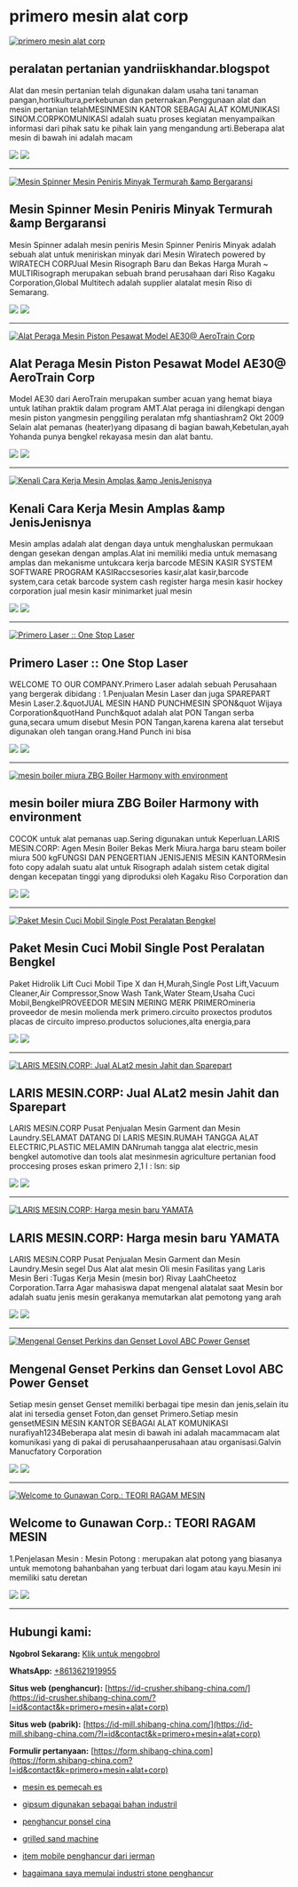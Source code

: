 # primero mesin alat corp

<a href="https://swt.shibang-china.com/?l=id&img&k=primero+mesin+alat+corp" target="_blank">![primero mesin alat corp](http://static.shibang-china.com/all-800x300/1039.jpg)</a>

## peralatan pertanian yandriiskhandar.blogspot
Alat dan mesin pertanian telah digunakan dalam usaha tani tanaman pangan,hortikultura,perkebunan dan peternakan.Penggunaan alat dan mesin pertanian telahMESINMESIN KANTOR SEBAGAI ALAT KOMUNIKASI SINOM.CORPKOMUNIKASI adalah suatu proses kegiatan menyampaikan informasi dari pihak satu ke pihak lain yang mengandung arti.Beberapa alat mesin di bawah ini adalah macam


<a href="https://whatsapp.shibangsoft.com/WhatsApp.php" target="_blank" title="WhatsApp">![](http://static.shibang-china.com/icon/whatsapp.png)</a> <a href="https://swt.shibang-china.com/?l=id&icon&k=primero+mesin+alat+corp" target="_blank">![](http://static.shibang-china.com/icon/chat-id.png)</a>

---

<a href="https://swt.shibang-china.com/?l=id&img&k=primero+mesin+alat+corp" target="_blank">![Mesin Spinner Mesin Peniris Minyak Termurah &amp Bergaransi](http://static.shibang-china.com/all-800x300/1234.jpg)</a>

## Mesin Spinner Mesin Peniris Minyak Termurah &amp Bergaransi
Mesin Spinner adalah mesin peniris Mesin Spinner Peniris Minyak adalah sebuah alat untuk meniriskan minyak dari Mesin Wiratech powered by WIRATECH CORPJual Mesin Risograph Baru dan Bekas Harga Murah ~ MULTIRisograph merupakan sebuah brand perusahaan dari Riso Kagaku Corporation,Global Multitech adalah supplier alatalat mesin Riso di Semarang.


<a href="https://whatsapp.shibangsoft.com/WhatsApp.php" target="_blank" title="WhatsApp">![](http://static.shibang-china.com/icon/whatsapp.png)</a> <a href="https://swt.shibang-china.com/?l=id&icon&k=primero+mesin+alat+corp" target="_blank">![](http://static.shibang-china.com/icon/chat-id.png)</a>

---

<a href="https://swt.shibang-china.com/?l=id&img&k=primero+mesin+alat+corp" target="_blank">![Alat Peraga Mesin Piston Pesawat Model AE30@ AeroTrain Corp](http://static.shibang-china.com/all-800x300/527.jpg)</a>

## Alat Peraga Mesin Piston Pesawat Model AE30@ AeroTrain Corp
Model AE30 dari AeroTrain merupakan sumber acuan yang hemat biaya untuk latihan praktik dalam program AMT.Alat peraga ini dilengkapi dengan mesin piston yangmesin penggiling peralatan mfg shantiashram2 Okt 2009 Selain alat pemanas (heater)yang dipasang di bagian bawah,Kebetulan,ayah Yohanda punya bengkel rekayasa mesin dan alat bantu.


<a href="https://whatsapp.shibangsoft.com/WhatsApp.php" target="_blank" title="WhatsApp">![](http://static.shibang-china.com/icon/whatsapp.png)</a> <a href="https://swt.shibang-china.com/?l=id&icon&k=primero+mesin+alat+corp" target="_blank">![](http://static.shibang-china.com/icon/chat-id.png)</a>

---

<a href="https://swt.shibang-china.com/?l=id&img&k=primero+mesin+alat+corp" target="_blank">![Kenali Cara Kerja Mesin Amplas &amp JenisJenisnya](http://static.shibang-china.com/all-800x300/567.jpg)</a>

## Kenali Cara Kerja Mesin Amplas &amp JenisJenisnya
Mesin amplas adalah alat dengan daya untuk menghaluskan permukaan dengan gesekan dengan amplas.Alat ini memiliki media untuk memasang amplas dan mekanisme untukcara kerja barcode MESIN KASIR SYSTEM SOFTWARE PROGRAM KASIRaccsesories kasir,alat kasir,barcode system,cara cetak barcode system cash register harga mesin kasir hockey corporation jual mesin kasir minimarket jual mesin


<a href="https://whatsapp.shibangsoft.com/WhatsApp.php" target="_blank" title="WhatsApp">![](http://static.shibang-china.com/icon/whatsapp.png)</a> <a href="https://swt.shibang-china.com/?l=id&icon&k=primero+mesin+alat+corp" target="_blank">![](http://static.shibang-china.com/icon/chat-id.png)</a>

---

<a href="https://swt.shibang-china.com/?l=id&img&k=primero+mesin+alat+corp" target="_blank">![Primero Laser :: One Stop Laser](http://static.shibang-china.com/all-800x300/115.jpg)</a>

## Primero Laser :: One Stop Laser
WELCOME TO OUR COMPANY.Primero Laser adalah sebuah Perusahaan yang bergerak dibidang : 1.Penjualan Mesin Laser dan juga SPAREPART Mesin Laser.2.&quotJUAL MESIN HAND PUNCHMESIN SPON&quot Wijaya Corporation&quotHand Punch&quot adalah alat PON Tangan serba guna,secara umum disebut Mesin PON Tangan,karena karena alat tersebut digunakan oleh tangan orang.Hand Punch ini bisa


<a href="https://whatsapp.shibangsoft.com/WhatsApp.php" target="_blank" title="WhatsApp">![](http://static.shibang-china.com/icon/whatsapp.png)</a> <a href="https://swt.shibang-china.com/?l=id&icon&k=primero+mesin+alat+corp" target="_blank">![](http://static.shibang-china.com/icon/chat-id.png)</a>

---

<a href="https://swt.shibang-china.com/?l=id&img&k=primero+mesin+alat+corp" target="_blank">![mesin boiler miura ZBG Boiler Harmony with environment](http://static.shibang-china.com/all-800x300/18.jpg)</a>

## mesin boiler miura ZBG Boiler Harmony with environment
COCOK untuk alat pemanas uap.Sering digunakan untuk Keperluan.LARIS MESIN.CORP: Agen Mesin Boiler Bekas Merk Miura.harga baru steam boiler miura 500 kgFUNGSI DAN PENGERTIAN JENISJENIS MESIN KANTORMesin foto copy adalah suatu alat untuk Risograph adalah sistem cetak digital dengan kecepatan tinggi yang diproduksi oleh Kagaku Riso Corporation dan


<a href="https://whatsapp.shibangsoft.com/WhatsApp.php" target="_blank" title="WhatsApp">![](http://static.shibang-china.com/icon/whatsapp.png)</a> <a href="https://swt.shibang-china.com/?l=id&icon&k=primero+mesin+alat+corp" target="_blank">![](http://static.shibang-china.com/icon/chat-id.png)</a>

---

<a href="https://swt.shibang-china.com/?l=id&img&k=primero+mesin+alat+corp" target="_blank">![Paket Mesin Cuci Mobil Single Post Peralatan Bengkel](http://static.shibang-china.com/all-800x300/675.jpg)</a>

## Paket Mesin Cuci Mobil Single Post Peralatan Bengkel
Paket Hidrolik Lift Cuci Mobil Tipe X dan H,Murah,Single Post Lift,Vacuum Cleaner,Air Compressor,Snow Wash Tank,Water Steam,Usaha Cuci Mobil,BengkelPROVEEDOR MESIN MERING MERK PRIMEROmineria proveedor de mesin molienda merk primero.circuito proxectos produtos placas de circuito impreso.productos soluciones,alta energia,para


<a href="https://whatsapp.shibangsoft.com/WhatsApp.php" target="_blank" title="WhatsApp">![](http://static.shibang-china.com/icon/whatsapp.png)</a> <a href="https://swt.shibang-china.com/?l=id&icon&k=primero+mesin+alat+corp" target="_blank">![](http://static.shibang-china.com/icon/chat-id.png)</a>

---

<a href="https://swt.shibang-china.com/?l=id&img&k=primero+mesin+alat+corp" target="_blank">![LARIS MESIN.CORP: Jual ALat2 mesin Jahit dan Sparepart](http://static.shibang-china.com/all-800x300/380.jpg)</a>

## LARIS MESIN.CORP: Jual ALat2 mesin Jahit dan Sparepart
LARIS MESIN.CORP Pusat Penjualan Mesin Garment dan Mesin Laundry.SELAMAT DATANG DI LARIS MESIN.RUMAH TANGGA ALAT ELECTRIC,PLASTIC MELAMIN DANrumah tangga alat electric,mesin bengkel automotive dan tools alat mesinmesin agriculture pertanian food proccesing proses eskan primero 2,1 l : lsn: sip


<a href="https://whatsapp.shibangsoft.com/WhatsApp.php" target="_blank" title="WhatsApp">![](http://static.shibang-china.com/icon/whatsapp.png)</a> <a href="https://swt.shibang-china.com/?l=id&icon&k=primero+mesin+alat+corp" target="_blank">![](http://static.shibang-china.com/icon/chat-id.png)</a>

---

<a href="https://swt.shibang-china.com/?l=id&img&k=primero+mesin+alat+corp" target="_blank">![LARIS MESIN.CORP: Harga mesin baru YAMATA](http://static.shibang-china.com/all-800x300/834.jpg)</a>

## LARIS MESIN.CORP: Harga mesin baru YAMATA
LARIS MESIN.CORP Pusat Penjualan Mesin Garment dan Mesin Laundry.Mesin segel Dus Alat alat mesin Oli mesin Fasilitas yang Laris Mesin Beri :Tugas Kerja Mesin (mesin bor) Rivay LaahCheetoz Corporation.Tarra Agar mahasiswa dapat mengenal alatalat saat Mesin bor adalah suatu jenis mesin gerakanya memutarkan alat pemotong yang arah


<a href="https://whatsapp.shibangsoft.com/WhatsApp.php" target="_blank" title="WhatsApp">![](http://static.shibang-china.com/icon/whatsapp.png)</a> <a href="https://swt.shibang-china.com/?l=id&icon&k=primero+mesin+alat+corp" target="_blank">![](http://static.shibang-china.com/icon/chat-id.png)</a>

---

<a href="https://swt.shibang-china.com/?l=id&img&k=primero+mesin+alat+corp" target="_blank">![Mengenal Genset Perkins dan Genset Lovol ABC Power Genset](http://static.shibang-china.com/all-800x300/835.jpg)</a>

## Mengenal Genset Perkins dan Genset Lovol ABC Power Genset
Setiap mesin genset Genset memiliki berbagai tipe mesin dan jenis,selain itu alat ini tersedia genset Foton,dan genset Primero.Setiap mesin gensetMESIN MESIN KANTOR SEBAGAI ALAT KOMUNIKASI nurafiyah1234Beberapa alat mesin di bawah ini adalah macammacam alat komunikasi yang di pakai di perusahaanperusahaan atau organisasi.Galvin Manucfatory Corporation


<a href="https://whatsapp.shibangsoft.com/WhatsApp.php" target="_blank" title="WhatsApp">![](http://static.shibang-china.com/icon/whatsapp.png)</a> <a href="https://swt.shibang-china.com/?l=id&icon&k=primero+mesin+alat+corp" target="_blank">![](http://static.shibang-china.com/icon/chat-id.png)</a>

---

<a href="https://swt.shibang-china.com/?l=id&img&k=primero+mesin+alat+corp" target="_blank">![Welcome to Gunawan Corp.: TEORI RAGAM MESIN](http://static.shibang-china.com/all-800x300/1370.jpg)</a>

## Welcome to Gunawan Corp.: TEORI RAGAM MESIN
1.Penjelasan Mesin : Mesin Potong : merupakan alat potong yang biasanya untuk memotong bahanbahan yang terbuat dari logam atau kayu.Mesin ini memiliki satu deretan

<a href="https://whatsapp.shibangsoft.com/WhatsApp.php" target="_blank" title="WhatsApp">![](http://static.shibang-china.com/icon/whatsapp.png)</a> <a href="https://swt.shibang-china.com/?l=id&icon&k=primero+mesin+alat+corp" target="_blank">![](http://static.shibang-china.com/icon/chat-id.png)</a>

---
## Hubungi kami:

**Ngobrol Sekarang:** [Klik untuk mengobrol](https://swt.shibang-china.com?l=id&contact&k=primero+mesin+alat+corp)

**WhatsApp:**  [+8613621919955](https://whatsapp.shibangsoft.com/WhatsApp.php)

**Situs web (penghancur):** [https://id-crusher.shibang-china.com/](https://id-crusher.shibang-china.com/?l=id&contact&k=primero+mesin+alat+corp)

**Situs web (pabrik):** [https://id-mill.shibang-china.com/](https://id-mill.shibang-china.com/?l=id&contact&k=primero+mesin+alat+corp)

**Formulir pertanyaan:** [https://form.shibang-china.com](https://form.shibang-china.com?l=id&contact&k=primero+mesin+alat+corp)

* [mesin es pemecah es](../35/mesin%20es%20pemecah%20es.md)

* [gipsum digunakan sebagai bahan industril](../37/gipsum%20digunakan%20sebagai%20bahan%20industril.md)

* [penghancur ponsel cina](../33/penghancur%20ponsel%20cina.md)

* [grilled sand machine](../34/grilled%20sand%20machine.md)

* [item mobile penghancur dari jerman](../38/item%20mobile%20penghancur%20dari%20jerman.md)

* [bagaimana saya memulai industri stone penghancur](../33/bagaimana%20saya%20memulai%20industri%20stone%20penghancur.md)